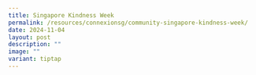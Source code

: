 ```yaml
---
title: Singapore Kindness Week
permalink: /resources/connexionsg/community-singapore-kindness-week/
date: 2024-11-04
layout: post
description: ""
image: ""
variant: tiptap
---
```


